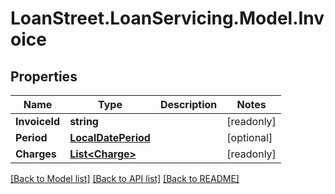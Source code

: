 # LoanStreet.LoanServicing.Model.Invoice
## Properties

Name | Type | Description | Notes
------------ | ------------- | ------------- | -------------
**InvoiceId** | **string** |  | [readonly] 
**Period** | [**LocalDatePeriod**](LocalDatePeriod.md) |  | [optional] 
**Charges** | [**List&lt;Charge&gt;**](Charge.md) |  | [readonly] 

[[Back to Model list]](../README.md#documentation-for-models) [[Back to API list]](../README.md#documentation-for-api-endpoints) [[Back to README]](../README.md)


